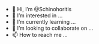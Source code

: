 - 👋 Hi, I’m @Schinohoritis
- 👀 I’m interested in ...
- 🌱 I’m currently learning ...
- 💞️ I’m looking to collaborate on ...
- 📫 How to reach me ...

<!---
Schinohoritis/Schinohoritis is a ✨ special ✨ repository because its `README.md` (this file) appears on your GitHub profile.
You can click the Preview link to take a look at your changes.
--->
